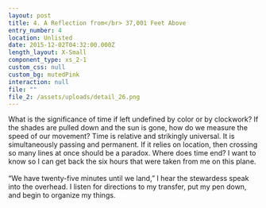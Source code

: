 ```yaml
---
layout: post
title: 4. A Reflection from</br> 37,001 Feet Above
entry_number: 4
location: Unlisted
date: 2015-12-02T04:32:00.000Z
length_layout: X-Small
component_type: xs_2-1
custom_css: null
custom_bg: mutedPink
interaction: null
file: ""
file_2: /assets/uploads/detail_26.png
---
```

What is the significance of time if left undefined by color or by clockwork? If the shades are pulled down and the sun is gone, how do we measure the speed of our movement? Time is relative and strikingly universal. It is simultaneously passing and permanent. If it relies on location, then crossing so many lines at once should be a paradox. Where does time end? I want to know so I can get back the six hours that were taken from me on this plane. \
\
“We have twenty-five minutes until we land,” I hear the stewardess speak into the overhead. I listen for directions to my transfer, put my pen down, and begin to organize my things.
